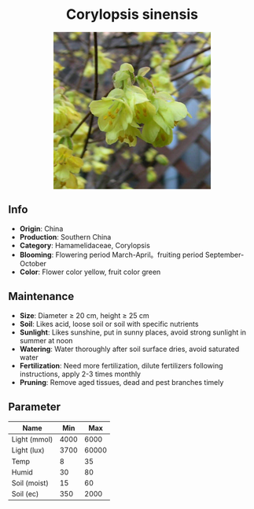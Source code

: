<h1 align='center'>Corylopsis sinensis</h1>
<p align="center">
    <img 
        align='center'
        width='320'
        src="../images/corylopsis sinensis.png" 
        alt='Corylopsis sinensis' />
</p>

## Info

 - **Origin**: China
 - **Production**: Southern China
 - **Category**: Hamamelidaceae, Corylopsis
 - **Blooming**: Flowering period March-April。fruiting period September-October
 - **Color**: Flower color yellow, fruit color green

## Maintenance

 - **Size**: Diameter ≥ 20 cm, height ≥ 25 cm
 - **Soil**: Likes acid, loose soil or soil with specific nutrients
 - **Sunlight**: Likes sunshine, put in sunny places, avoid strong sunlight in summer at noon
 - **Watering**: Water thoroughly after soil surface dries, avoid saturated water
 - **Fertilization**: Need more fertilization, dilute fertilizers following instructions, apply 2-3 times monthly
 - **Pruning**: Remove aged tissues, dead and pest branches timely

## Parameter

| Name         | Min  | Max   |
|--------------|------|-------|
| Light (mmol) | 4000 | 6000  |
| Light (lux)  | 3700 | 60000 |
| Temp         | 8    | 35    |
| Humid        | 30   | 80    |
| Soil (moist) | 15   | 60    |
| Soil (ec)    | 350  | 2000  |